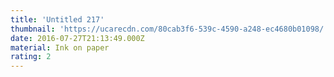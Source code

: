 ```yaml
---
title: 'Untitled 217'
thumbnail: 'https://ucarecdn.com/80cab3f6-539c-4590-a248-ec4680b01098/'
date: 2016-07-27T21:13:49.000Z
material: Ink on paper
rating: 2
---
```


